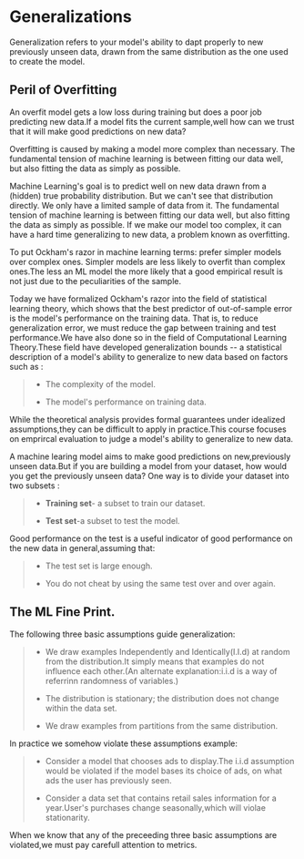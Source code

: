 # Generalizations
Generalization refers to your model's ability to dapt properly  to new previously unseen data, drawn from the same distribution as the one used to create the model.

## Peril of Overfitting
An overfit model gets a low loss during training but does a poor job predicting new data.If a model fits the current sample,well how can we trust that it will make good predictions on new data?

Overfitting  is caused by making a model more complex than necessary. The fundamental tension of machine learning is between fitting our data well, but also fitting the data as simply as possible.

Machine Learning's goal is to predict well on new data drawn from a (hidden) true probability distribution. But we can't see that distribution directly. We only have a limited sample of data from it. The fundamental tension of machine learning is between fitting our data well, but also fitting the data as simply as possible. If we make our model too complex, it can have a hard time generalizing to new data, a problem known as overfitting.

To put Ockham's razor in machine learning terms: prefer simpler models over complex ones. Simpler models are less likely to overfit than complex ones.The less an ML model the more likely that a good empirical result is not just due to the peculiarities of the sample.

Today we have formalized Ockham's razor into the field of statistical learning theory, which shows that the best predictor of out-of-sample error is the model's performance on the training data. That is, to reduce generalization error, we must reduce the gap between training and test performance.We have also done so in the field of Computational Learning Theory.These field  have developed generalization bounds -- a statistical description of a model's ability to generalize to new data based on factors such as :
>- The complexity of the model.
> 
>- The model's performance on training data.

While the theoretical analysis provides formal guarantees  under idealized assumptions,they can be difficult to apply in practice.This course focuses on emprircal evaluation to judge a model's ability to generalize to new data.

A machine learing model aims to make good predictions on new,previously unseen data.But if you are building a model from your dataset, how would you get the previously unseen data? One way is to divide your dataset into two subsets :
>- **Training set**- a subset to train our dataset.
>
>- **Test set**-a subset to test the model.

Good performance on the test is a useful indicator of good performance on the new data in general,assuming that:
>- The test set is large enough.
>
>- You do not cheat by using the same test over and over again.

## The ML Fine Print.
The following three basic assumptions guide generalization:
>- We draw examples Independently and Identically(I.I.d) at random from the distribution.It simply means that examples do not influence each other.(An alternate explanation:i.i.d is a way of referrinn randomness of variables.)
>
>- The distribution is stationary; the distribution does not change within the data set.
>
>- We draw examples from partitions from the same distribution.

In practice we somehow violate these assumptions example:
>- Consider a model that chooses ads to display.The i.i.d assumption would be violated if the model bases its choice of ads, on what ads the user has previously seen.
>
>- Consider a data set that contains retail sales information for a year.User's purchases change seasonally,which will violae stationarity.

When we know that any of the preceeding three basic assumptions are violated,we must pay carefull attention to metrics.


